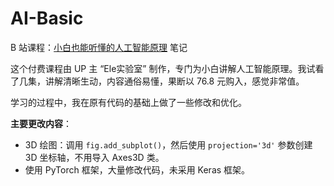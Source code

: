# AI-Basic

B 站课程：[小白也能听懂的人工智能原理](https://www.bilibili.com/cheese/play/ep6911) 笔记

这个付费课程由 UP 主 “Ele实验室” 制作，专门为小白讲解人工智能原理。我试看了几集，讲解清晰生动，内容通俗易懂，果断以 76.8 元购入，感觉非常值。

学习的过程中，我在原有代码的基础上做了一些修改和优化。

**主要更改内容**：

- 3D 绘图：调用 `fig.add_subplot()`，然后使用 `projection='3d'` 参数创建 3D 坐标轴，不用导入 Axes3D 类。
- 使用 PyTorch 框架，大量修改代码，未采用 Keras 框架。

